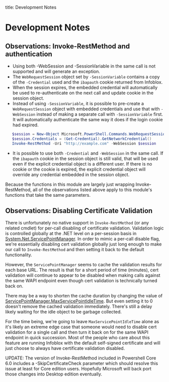 title: Development Notes

# Development Notes

## Observations: Invoke-RestMethod and authentication

* Using both -WebSession and -SessionVariable in the same call is not supported and will generate an exception.
* The `WebRequestSession` object set by `-SessionVariable` contains a copy of the `-Credential` used and the `ibapauth` cookie returned from Infoblox.
* When the session expires, the embedded credential will automatically be used to re-authenticate on the next call and update cookie in the session object.
* Instead of using `-SessionVariable`, it is possible to pre-create a `WebRequestSession` object with embedded credentials and use that with `-WebSession` instead of making a separate call with `-SessionVariable` first. It will automatically authenticate the same way it does if the login cookie had expired.

```powershell
   $session = New-Object Microsoft.PowerShell.Commands.WebRequestSession
   $session.Credentials = (Get-Credential).GetNetworkCredential()
   Invoke-RestMethod -Uri "http://example.com" -WebSession $session
```

* It is possible to use both `-Credential` and `-WebSession` in the same call. If the `ibapauth` cookie in the session object is still valid, that will be used even if the explicit credential object is a different user. If there is no cookie or the cookie is expired, the explicit credential object will override any credential embedded in the session object.

Because the functions in this module are largely just wrapping Invoke-RestMethod, all of the observations listed above apply to this module's functions that take the same parameters.

## Observations: Disabling Certificate Validation

There is unfortunately no native support in `Invoke-RestMethod` (or any related cmdlet) for per-call disabling of certificate validation. Validation logic is controlled globally at the .NET level on a per-session basis in [System.Net.ServicePointManager](https://msdn.microsoft.com/en-us/library/system.net.servicepointmanager(v=vs.110).aspx). In order to mimic a per-call disable flag, we're essentially disabling cert validation globally just long enough to make our call to `Invoke-RestMethod` and then setting it back to the default functionality.

However, the `ServicePointManager` seems to cache the validation results for each base URL. The result is that for a short period of time (minutes), cert validation will continue to appear to be disabled when making calls against the same WAPI endpoint even though cert validation is technically turned back on.

There may be a way to shorten the cache duration by changing the value of [ServicePointManager.MaxServicePointIdleTime](https://msdn.microsoft.com/en-us/library/system.net.servicepointmanager.maxservicepointidletime(v=vs.110).aspx). But even setting it to 0 doesn't remove the cached validation immediately. There's still a delay likely waiting for the idle object to be garbage collected.

For the time being, we're going to leave `MaxServicePointIdleTime` alone as it's likely an extreme edge case that someone would need to disable cert validation for a single call and then turn it back on for the same WAPI endpoint in quick succession. Most of the people who care about this feature are running Infoblox with the default self-signed certificate and will just choose to always have certificate validation disabled.

UPDATE: The version of Invoke-RestMethod included in Powershell Core 6.0 includes a -SkipCertificateCheck parameter which should resolve this issue at least for Core edition users. Hopefully Microsoft will back port those changes into Desktop edition eventually.
